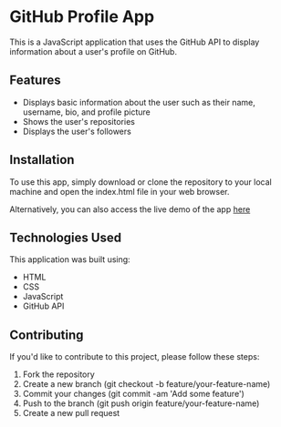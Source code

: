 # GitHub Profile App

This is a JavaScript application that uses the GitHub API to display information about a user's profile on GitHub.

## Features

- Displays basic information about the user such as their name, username, bio, and profile picture
- Shows the user's repositories
- Displays the user's followers

## Installation

To use this app, simply download or clone the repository to your local machine and open the index.html file in your web browser.

Alternatively, you can also access the live demo of the app [here](https://rm-githhub-profile-app.netlify.app/)

## Technologies Used

This application was built using:

- HTML
- CSS
- JavaScript
- GitHub API

## Contributing

If you'd like to contribute to this project, please follow these steps:

1. Fork the repository
2. Create a new branch (git checkout -b feature/your-feature-name)
3. Commit your changes (git commit -am 'Add some feature')
4. Push to the branch (git push origin feature/your-feature-name)
5. Create a new pull request


